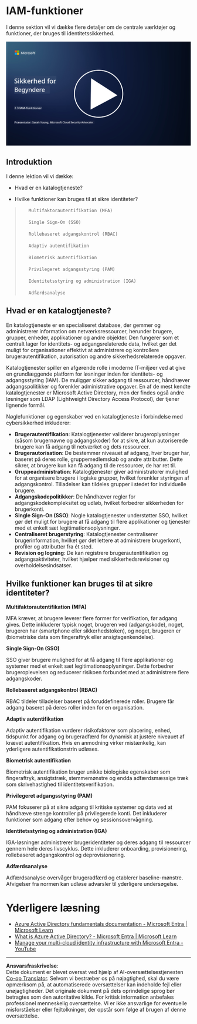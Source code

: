 <!--
CO_OP_TRANSLATOR_METADATA:
{
  "original_hash": "bf0b8a54f2c69951744df5a94bc923f7",
  "translation_date": "2025-09-03T22:09:58+00:00",
  "source_file": "2.3 IAM capabilities.md",
  "language_code": "da"
}
-->
# IAM-funktioner

I denne sektion vil vi dække flere detaljer om de centrale værktøjer og funktioner, der bruges til identitetssikkerhed.

[![Se videoen](../../translated_images/2-3_placeholder.627bdd56f0e6915d1c44f876715c48e2b27507edc096c3e5fe6c3b228fdd4cf5.da.png)](https://learn-video.azurefd.net/vod/player?id=330158a0-95ef-434b-b308-6fc41eab4bd5)

## Introduktion

I denne lektion vil vi dække:

 - Hvad er en katalogtjeneste?
      
     
    
 - Hvilke funktioner kan bruges til at sikre identiteter?
>
>        Multifaktorautentifikation (MFA)
> 
>        Single Sign-On (SSO)
> 
>        Rollebaseret adgangskontrol (RBAC)
> 
>        Adaptiv autentifikation
> 
>        Biometrisk autentifikation
> 
>        Privilegeret adgangsstyring (PAM)
> 
>        Identitetsstyring og administration (IGA)
> 
>        Adfærdsanalyse

## Hvad er en katalogtjeneste?

En katalogtjeneste er en specialiseret database, der gemmer og administrerer information om netværksressourcer, herunder brugere, grupper, enheder, applikationer og andre objekter. Den fungerer som et centralt lager for identitets- og adgangsrelaterede data, hvilket gør det muligt for organisationer effektivt at administrere og kontrollere brugerautentifikation, autorisation og andre sikkerhedsrelaterede opgaver.

Katalogtjenester spiller en afgørende rolle i moderne IT-miljøer ved at give en grundlæggende platform for løsninger inden for identitets- og adgangsstyring (IAM). De muliggør sikker adgang til ressourcer, håndhæver adgangspolitikker og forenkler administrative opgaver. En af de mest kendte katalogtjenester er Microsoft Active Directory, men der findes også andre løsninger som LDAP (Lightweight Directory Access Protocol), der tjener lignende formål.

Nøglefunktioner og egenskaber ved en katalogtjeneste i forbindelse med cybersikkerhed inkluderer:

 - **Brugerautentifikation**: Katalogtjenester validerer brugeroplysninger (såsom brugernavne og adgangskoder) for at sikre, at kun autoriserede brugere kan få adgang til netværket og dets ressourcer.
 - **Brugerautorisation**: De bestemmer niveauet af adgang, hver bruger har, baseret på deres rolle, gruppemedlemskab og andre attributter. Dette sikrer, at brugere kun kan få adgang til de ressourcer, de har ret til.
 - **Gruppeadministration**: Katalogtjenester giver administratorer mulighed for at organisere brugere i logiske grupper, hvilket forenkler styringen af adgangskontrol. Tilladelser kan tildeles grupper i stedet for individuelle brugere.
 - **Adgangskodepolitikker**: De håndhæver regler for adgangskodekompleksitet og udløb, hvilket forbedrer sikkerheden for brugerkonti.
 - **Single Sign-On (SSO)**: Nogle katalogtjenester understøtter SSO, hvilket gør det muligt for brugere at få adgang til flere applikationer og tjenester med et enkelt sæt legitimationsoplysninger.
 - **Centraliseret brugerstyring**: Katalogtjenester centraliserer brugerinformation, hvilket gør det lettere at administrere brugerkonti, profiler og attributter fra ét sted.
 - **Revision og logning**: De kan registrere brugerautentifikation og adgangsaktiviteter, hvilket hjælper med sikkerhedsrevisioner og overholdelsesindsatser.

## Hvilke funktioner kan bruges til at sikre identiteter?

**Multifaktorautentifikation (MFA)**

MFA kræver, at brugere leverer flere former for verifikation, før adgang gives. Dette inkluderer typisk noget, brugeren ved (adgangskode), noget, brugeren har (smartphone eller sikkerhedstoken), og noget, brugeren er (biometriske data som fingeraftryk eller ansigtsgenkendelse).

**Single Sign-On (SSO)**

SSO giver brugere mulighed for at få adgang til flere applikationer og systemer med et enkelt sæt legitimationsoplysninger. Dette forbedrer brugeroplevelsen og reducerer risikoen forbundet med at administrere flere adgangskoder.

**Rollebaseret adgangskontrol (RBAC)**

RBAC tildeler tilladelser baseret på foruddefinerede roller. Brugere får adgang baseret på deres roller inden for en organisation.

**Adaptiv autentifikation**

Adaptiv autentifikation vurderer risikofaktorer som placering, enhed, tidspunkt for adgang og brugeradfærd for dynamisk at justere niveauet af krævet autentifikation. Hvis en anmodning virker mistænkelig, kan yderligere autentifikationstrin udløses.

**Biometrisk autentifikation**

Biometrisk autentifikation bruger unikke biologiske egenskaber som fingeraftryk, ansigtstræk, stemmemønstre og endda adfærdsmæssige træk som skrivehastighed til identitetsverifikation.

**Privilegeret adgangsstyring (PAM)**

PAM fokuserer på at sikre adgang til kritiske systemer og data ved at håndhæve strenge kontroller på privilegerede konti. Det inkluderer funktioner som adgang efter behov og sessionsovervågning.

**Identitetsstyring og administration (IGA)**

IGA-løsninger administrerer brugeridentiteter og deres adgang til ressourcer gennem hele deres livscyklus. Dette inkluderer onboarding, provisionering, rollebaseret adgangskontrol og deprovisionering.

**Adfærdsanalyse**

Adfærdsanalyse overvåger brugeradfærd og etablerer baseline-mønstre. Afvigelser fra normen kan udløse advarsler til yderligere undersøgelse.


# Yderligere læsning
- [Azure Active Directory fundamentals documentation - Microsoft Entra | Microsoft Learn](https://learn.microsoft.com/azure/active-directory/fundamentals/?WT.mc_id=academic-96948-sayoung)
- [What is Azure Active Directory? - Microsoft Entra | Microsoft Learn](https://learn.microsoft.com/azure/active-directory/fundamentals/whatis?WT.mc_id=academic-96948-sayoung)
- [Manage your multi-cloud identity infrastructure with Microsoft Entra - YouTube](https://www.youtube.com/watch?v=9qQiq3wTS2Y&list=PLXtHYVsvn_b_gtX1-NB62wNervQx1Fhp4&index=18)

---

**Ansvarsfraskrivelse**:  
Dette dokument er blevet oversat ved hjælp af AI-oversættelsestjenesten [Co-op Translator](https://github.com/Azure/co-op-translator). Selvom vi bestræber os på nøjagtighed, skal du være opmærksom på, at automatiserede oversættelser kan indeholde fejl eller unøjagtigheder. Det originale dokument på dets oprindelige sprog bør betragtes som den autoritative kilde. For kritisk information anbefales professionel menneskelig oversættelse. Vi er ikke ansvarlige for eventuelle misforståelser eller fejltolkninger, der opstår som følge af brugen af denne oversættelse.